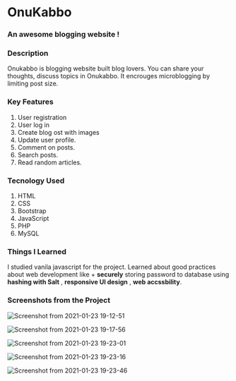 # OnuKabbo
### An awesome blogging website !

### Description

Onukabbo is blogging website built blog lovers. You can share your thoughts, discuss topics in Onukabbo. It encrouges microblogging by limiting post size.

### Key Features


1. User registration
2. User log in
3. Create blog ost with images
4. Update user profile.
5. Comment on posts.
6. Search posts.
7. Read random articles.


### Tecnology Used

1. HTML
2. CSS
3. Bootstrap
4. JavaScript
5. PHP
6. MySQL

### Things I Learned

I studied vanila javascript for the project. Learned about good practices about web development like + **securely** storing password to database using 
**hashing with Salt** ,  **responsive UI design** , **web accssbility**.

### Screenshots from the Project

![Screenshot from 2021-01-23 19-12-51](https://user-images.githubusercontent.com/24456669/106351215-2152e880-6305-11eb-84dc-2fc15c5cd0cd.png)

![Screenshot from 2021-01-23 19-17-56](https://user-images.githubusercontent.com/24456669/106351220-257f0600-6305-11eb-88b6-5e358490d2f8.png)

![Screenshot from 2021-01-23 19-23-01](https://user-images.githubusercontent.com/24456669/106351221-2879f680-6305-11eb-8e6a-c990cb0efa3d.png)

![Screenshot from 2021-01-23 19-23-16](https://user-images.githubusercontent.com/24456669/106351224-29ab2380-6305-11eb-8f16-2ada36fabd14.png)

![Screenshot from 2021-01-23 19-23-46](https://user-images.githubusercontent.com/24456669/106351226-2adc5080-6305-11eb-90df-8dec154496c1.png)

